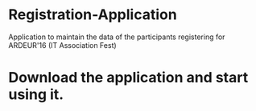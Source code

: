 # Registration-Application
Application to maintain the data of the participants registering for ARDEUR'16 (IT Association Fest)
# Download the application and start using it.
